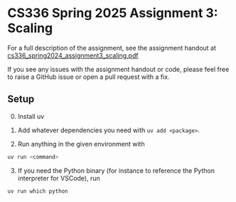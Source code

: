 # CS336 Spring 2025 Assignment 3: Scaling

For a full description of the assignment, see the assignment handout at
[cs336_spring2024_assignment3_scaling.pdf](./cs336_spring2024_assignment3_scaling.pdf)

If you see any issues with the assignment handout or code, please feel free to
raise a GitHub issue or open a pull request with a fix.

## Setup

0. Install uv

1. Add whatever dependencies you need with `uv add <package>`.

2. Run anything in the given environment with

```sh
uv run <command>
```

3. If you need the Python binary (for instance to reference the Python interpreter for VSCode), run
```sh
uv run which python
```

